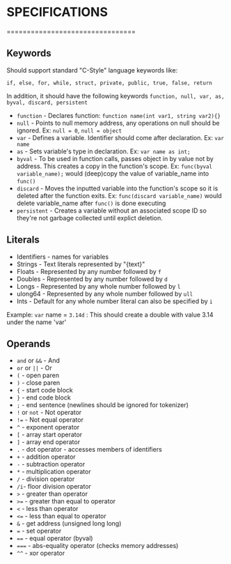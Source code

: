 # SPECIFICATIONS

================================

## Keywords
Should support standard "C-Style" language keywords like:

`if, else, for, while, struct, private, public, true, false, return`

In addition, it should have the following keywords
`function, null, var, as, byval, discard, persistent`

* `function` - Declares function: `function name(int var1, string var2){}`
* `null` - Points to null memory address, any operations on null should be ignored. Ex: `null = 0`, `null = object`
* `var` - Defines a variable. Identifier should come after declaration. Ex: `var name`
* `as` - Sets variable's type in declaration. Ex: `var name as int;`
* `byval` - To be used in function calls, passes object in by value not by address. This creates a copy in the function's
scope. Ex: `func(byval variable_name);` would (deep)copy the value of variable_name into `func()`
* `discard` - Moves the inputted variable into the function's scope so it is deleted after the function exits.
Ex: `func(discard variable_name)` would delete variable_name after `func()` is done executing
* `persistent` - Creates a variable without an associated scope ID so they're not garbage collected until explict
deletion.

## Literals
* Identifiers - names for variables
* Strings - Text literals represented by "{text}"
* Floats - Represented by any number followed by `f`
* Doubles - Represented by any number followed by `d`
* Longs - Represented by any whole number followed by `l`
* ulong64 - Represented by any whole number followed by `ull`
* Ints - Default for any whole number literal can also be specified by `i`

Example:
`var` name = `3.14d` : This should create a double with value 3.14 under the name 'var'

## Operands
* `and` or `&&` - And
* `or` or `||` - Or
* `(` - open paren
* `)` - close paren
* `{` - start code block
* `}` - end code block
* `;` - end sentence (newlines should be ignored for tokenizer)
* `!` or `not` - Not operator
* `!=` - Not equal operator
* `^` - exponent operator
* `[` - array start operator
* `]` - array end operator
* `.` - dot operator - accesses members of identifiers
* `+` - addition operator
* `-` - subtraction operator
* `*` - multiplication operator
* `/` - division operator
* `/i`- floor division operator
* `>` - greater than operator
* `>=` - greater than equal to operator
* `<` - less than operator
* `<=` - less than equal to operator
* `&` - get address (unsigned long long)
* `=` - set operator
* `==` - equal operator (byval)
* `===` - abs-equality operator (checks memory addresses)
* `^^` - xor operator

